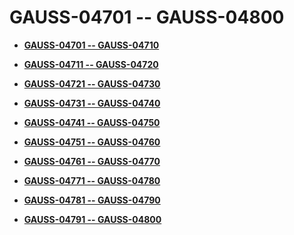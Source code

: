 # GAUSS-04701 -- GAUSS-04800<a name="EN-US_TOPIC_0302073088"></a>

-   **[GAUSS-04701 -- GAUSS-04710](gauss-04701----gauss-04710.md)**  

-   **[GAUSS-04711 -- GAUSS-04720](gauss-04711----gauss-04720.md)**  

-   **[GAUSS-04721 -- GAUSS-04730](gauss-04721----gauss-04730.md)**  

-   **[GAUSS-04731 -- GAUSS-04740](gauss-04731----gauss-04740.md)**  

-   **[GAUSS-04741 -- GAUSS-04750](gauss-04741----gauss-04750.md)**  

-   **[GAUSS-04751 -- GAUSS-04760](gauss-04751----gauss-04760.md)**  

-   **[GAUSS-04761 -- GAUSS-04770](gauss-04761----gauss-04770.md)**  

-   **[GAUSS-04771 -- GAUSS-04780](gauss-04771----gauss-04780.md)**  

-   **[GAUSS-04781 -- GAUSS-04790](gauss-04781----gauss-04790.md)**  

-   **[GAUSS-04791 -- GAUSS-04800](gauss-04791----gauss-04800.md)**  


